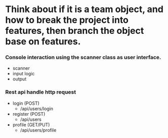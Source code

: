 # Think about if it is a team object, and how to break the project into features, then branch the object base on features.

### Console interaction using the scanner class as user interface.

- scanner
- input logic
- output

### Rest api handle http request

- login (POST)
  - /api/users/login
- register (POST)
  - /api/users
- profile (GET/PUT)
  - /api/users/profile
